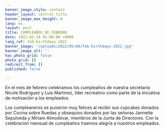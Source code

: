 ```yaml
---
banner_image_style: contain
header_layout: central_title
banner_image_max_height: 0
lang: es
layout: post
title: CUMPLEAÑOS DE FEBRERO
date: 2022-02-24 05:00:00 +0000
lang_ref: feb-birthdays-2022
banner_image: "/uploads/2022/05/08/feb-birthdays-2022.jpg"
banner_image_alt: ''
has_photo_grid: false
photo_grid: []
redirect_from: []
published: false

---
```

En el mes de febrero celebramos los cumpleaños de nuestra secretaria Nicole Rodriguez y Luis Martinez, líder recreativo como parte de la iniciativa de motivación a los empleados.

Los cumpleaneros se pusieron muy felices al recibir sus cupcakes donados por Cocina sobre Ruedas y obsequios donados por las señoras Jannette Sepulveda y Miriam Almodóvar, miembros de la Junta de Directores. Con la celebración mensual de cumpleaños traemos alegría a nuestros empleados.